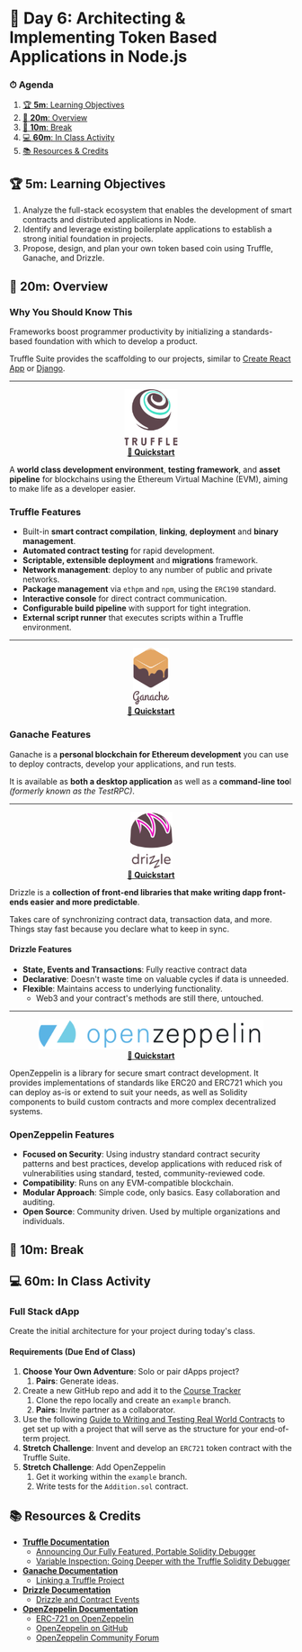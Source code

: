 # 📜 Day 6: Architecting & Implementing Token Based Applications in Node.js

### ⏱ Agenda

1. [🏆 **5m**: Learning Objectives](#%F0%9F%8F%86-5m-learning-objectives)
2. [📖 **20m**: Overview](#%F0%9F%93%96-20m-overview)
3. [🌴 **10m**: Break](#%F0%9F%8C%B4-10m-break)
4. [💻 **60m**: In Class Activity](#%F0%9F%92%BB-60m-in-class-activity)
5. [📚 Resources & Credits](#%F0%9F%93%9A-resources--credits)

## 🏆 **5m**: Learning Objectives

1. Analyze the full-stack ecosystem that enables the development of smart contracts and distributed applications in Node.
2. Identify and leverage existing boilerplate applications to establish a strong initial foundation in projects.
3. Propose, design, and plan your own token based coin using Truffle, Ganache, and Drizzle.

## 📖 **20m**: Overview

### Why You Should Know This

Frameworks boost programmer productivity by initializing a standards-based foundation with which to develop a product.

Truffle Suite provides the scaffolding to our projects, similar to [Create React App](https://github.com/facebook/create-react-app) or [Django](https://djangoproject.com).

---

<p align="center"><img src="../Resources/truffle.svg" height="100"><br><a href="https://www.trufflesuite.com/docs/truffle/quickstart"><strong>🔗 Quickstart</strong></a></p>

A **world class development environment**, **testing framework**, and **asset pipeline** for blockchains using the Ethereum Virtual Machine (EVM), aiming to make life as a developer easier.

### Truffle Features

- Built-in **smart contract compilation**, **linking**, **deployment** and **binary management**.
- **Automated contract testing** for rapid development.
- **Scriptable, extensible deployment** and **migrations** framework.
- **Network management**: deploy to any number of public and private networks.
- **Package management** via `ethpm` and `npm`, using the `ERC190` standard.
- **Interactive console** for direct contract communication.
- **Configurable build pipeline** with support for tight integration.
- **External script runner** that executes scripts within a Truffle environment.

---

<p align="center"><img src="../Resources/ganache.svg" height="100"><br><a href="https://www.trufflesuite.com/docs/ganache/quickstart"><strong>🔗 Quickstart</strong></a></p>

### Ganache Features

Ganache is a **personal blockchain for Ethereum development** you can use to deploy contracts, develop your applications, and run tests.

It is available as **both a desktop application** as well as a **command-line too**l *(formerly known as the TestRPC)*.

---

<p align="center"><img src="../Resources/drizzle.svg" height="100"><br><a href="https://www.trufflesuite.com/docs/drizzle/quickstart"><strong>🔗 Quickstart</strong></a></p>

Drizzle is a **collection of front-end libraries that make writing dapp front-ends easier and more predictable**.

Takes care of synchronizing contract data, transaction data, and more. Things stay fast because you declare what to keep in sync.

#### Drizzle Features

- **State, Events and Transactions**: Fully reactive contract data
- **Declarative**: Doesn't waste time on valuable cycles if data is unneeded.
- **Flexible**: Maintains access to underlying functionality.
    - Web3 and your contract's methods are still there, untouched.

---

<p align="center"><img src="../Resources/openzeppelin.png" width="400"><br><a href="https://docs.openzeppelin.org/v2.3.0/get-started"><strong>🔗 Quickstart</strong></a></p>



OpenZeppelin is a library for secure smart contract development. It provides implementations of standards like ERC20 and ERC721 which you can deploy as-is or extend to suit your needs, as well as Solidity components to build custom contracts and more complex decentralized systems.

### OpenZeppelin Features

- **Focused on Security**: Using industry standard contract security patterns and best practices, develop applications with reduced risk of vulnerabilities using standard, tested, community-reviewed code.
- **Compatibility**: Runs on any EVM-compatible blockchain.
- **Modular Approach**: Simple code, only basics. Easy collaboration and auditing.
- **Open Source**: Community driven. Used by multiple organizations and individuals.


## 🌴 **10m**: Break

## 💻 **60m**: In Class Activity

### Full Stack dApp

Create the initial architecture for your project during today's class.

#### Requirements (Due End of Class)

1. **Choose Your Own Adventure**: Solo or pair dApps project?
      1. **Pairs**: Generate ideas.
2. Create a new GitHub repo and add it to the [Course Tracker](https://make.sc/trackbew2.4)
      1. Clone the repo locally and create an `example` branch.
      2. **Pairs**: Invite partner as a collaborator.
3. Use the following [Guide to Writing and Testing Real World Contracts](https://hashnode.com/post/the-2018-guide-to-writing-and-testing-real-world-crowdsale-contracts-cjcs8dfes00apmdwthw03c2jq) to get set up with a project that will serve as the structure for your end-of-term project.
4. **Stretch Challenge**: Invent and develop an `ERC721` token contract with the Truffle Suite.
5. **Stretch Challenge**: Add OpenZeppelin
      1. Get it working within the `example` branch.
      2. Write tests for the `Addition.sol` contract.

## 📚 Resources & Credits

- **[Truffle Documentation](https://www.trufflesuite.com/docs)**
    - [Announcing Our Fully Featured, Portable Solidity Debugger](https://www.trufflesuite.com/blog/announcing-full-portable-solidity-debugger)
    - [Variable Inspection: Going Deeper with the Truffle Solidity Debugger](https://www.trufflesuite.com/tutorials/debugger-variable-inspection)
- **[Ganache Documentation](https://www.trufflesuite.com/docs/ganache/overview)**
    - [Linking a Truffle Project](https://www.trufflesuite.com/docs/ganache/truffle-projects/linking-a-truffle-project)
- **[Drizzle Documentation](https://www.trufflesuite.com/docs/drizzle/overview)**
    - [Drizzle and Contract Events](https://www.trufflesuite.com/tutorials/drizzle-and-contract-events)
- **[OpenZeppelin Documentation](https://docs.openzeppelin.org/v2.3.0/get-started)**
    - [ERC-721 on OpenZeppelin](https://docs.openzeppelin.org/v2.3.0/api/token/erc721)
    - [OpenZeppelin on GitHub](https://github.com/OpenZeppelin/openzeppelin-solidity)
    - [OpenZeppelin Community Forum](https://forum.zeppelin.solutions/)
